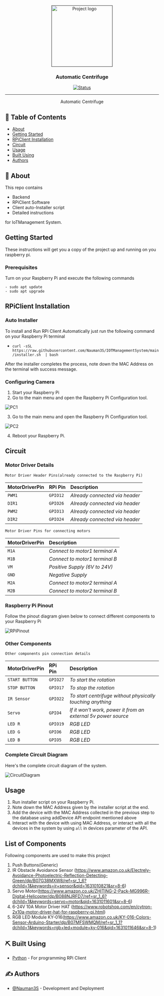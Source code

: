 <p align="center">
  <a href="" rel="noopener">
 <img width=200px height=200px src="Circuit/autoCentrifuge.png" alt="Project logo"></a>
</p>

<h3 align="center">Automatic Centrifuge</h3>

<div align="center">

[![Status](https://img.shields.io/badge/status-active-success.svg)]()


</div>

---


<p align="center"> Automatic Centrifuge
    <br> 
</p>

## 📝 Table of Contents

- [About](#about)
- [Getting Started](#getting_started)
- [RPiClient Installation](#Installation)
- [Circuit](#circuit)
- [Usage](#usage)
- [Built Using](#built_using)
- [Authors](#authors)


## 🧐 About <a name = "about"></a>

This repo contains

- Backend
- RPiClient Software
- Client auto-Installer script
- Detailed instructions

for IoTManagement System.



## Getting Started <a name = "getting_started"></a>

These instructions will get you a copy of the project up and running on you raspberry pi.

### Prerequisites

Turn on your Raspberry Pi and execute the following commands

```
- sudo apt update
- sudo apt upgrade
```

## RPiClient Installation <a name = "Installation"></a>


### Auto Installer
To install and Run RPi Client Automatically just run the following command on your Raspberry Pi terminal

- ```curl -sSL  https://raw.githubusercontent.com/Nauman3S/IOTManagementSystem/main/installer.sh  | bash```

After the installer completes the process, note down the MAC Address on the terminal with success message.

### Configuring Camera

1.  Start your Raspberry Pi
2.  Go to the main menu and open the Raspberry Pi Configuration tool.

![PC1](Circuit/pc1.png)

3.  Go to the main menu and open the Raspberry Pi Configuration tool.
   
![PC2](Circuit/pc2.png)

4.  Reboot your Raspberry Pi.


## Circuit <a name = "circuit"></a>


### Motor Driver Details

```http
Motor Driver Header Pins(already connected to the Raspberry Pi)
```

| MotorDriverPin | RPi Pin | Description | 
| :--- | :--- | :--- |
| `PWM1` | `GPIO12` | *Already connected via header*  |
| `DIR1` | `GPIO26` | *Already connected via header*  |
| `PWM2` | `GPIO13` | *Already connected via header*  |
| `DIR2` | `GPIO24` | *Already connected via header*  |


```http
Motor Driver Pins for connecting motors
```

| MotorDriverPin | Description | 
| :--- | :--- |
| `M1A` | *Connect to motor1 terminal A*  |
| `M1B` | *Connect to motor1 terminal B*  |
| `VM`  |  *Positive Supply (6V to 24V)*  |
| `GND` | *Negative Supply*  |
| `M2A` | *Connect to motor2 terminal A*  |
| `M2B` | *Connect to motor2 terminal B*  |




### Raspberry Pi Pinout


Follow the pinout diagram given below to connect different components to your Raspberry Pi

![RPiPinout](Circuit/pinout.png)

### Other Components

```http
Other components pin connection details
```

| MotorDriverPin | RPi Pin | Description | 
| :--- | :--- | :--- |
| `START BUTTON` | `GPIO27` | *To start the rotation*  |
| `STOP BUTTON` | `GPIO17` | *To stop the rotation*  |
| `IR Sensor` | `GPIO22` | *To start centrifuge without physically touching anything*  |
| `Servo` | `GPIO4` | *If it won't work, power it from an external 5v power source*  |
| `LED R` | `GPIO19` | *RGB LED*  |
| `LED G` | `GPIO6` | *RGB LED*  |
| `LED B` | `GPIO5` | *RGB LED*  |

### Complete Circuit Diagram

Here's the complete circuit diagram of the system.

![CircuitDiagram](Circuit/Circuit_bb.png)

## Usage <a name = "usage"></a>

1.  Run installer script on your Raspberry Pi.
2.  Note down the MAC Address given by the installer script at the end.
3.  Add the device with the MAC Address collected in the previous step to the database using addDevice API endpoint mentioned above
4.  Interact with the device with using MAC Address, or interact with all the devices in the system by using `all` in devices parameter of the API.


## List of Components <a name = "list"></a>

Following components are used to make this project

1.  Push Buttons(Generic)
2.  IR Obstacle Avoidance Sensor (https://www.amazon.co.uk/Electrely-Avoidance-Photoelectric-Reflection-Detecting-Green/dp/B07G38MXW8/ref=sr_1_6?dchild=1&keywords=ir+sensor&qid=1631010821&sr=8-6)
3.  Servo Motor(https://www.amazon.co.uk/ZHITING-2-Pack-MG996R-Digital-Helicopter/dp/B088NJRFD7/ref=sr_1_6?dchild=1&keywords=servo+motor&qid=1631011601&sr=8-6)
4.  6-24V 10A Motor Driver HAT (https://www.robotshop.com/en/cytron-2x10a-motor-driver-hat-for-raspberry-pi.html)
5.  RGB LED Module KY-016(https://www.amazon.co.uk/KY-016-Colors-Sensor-Arduino-Starter/dp/B07MFSWMQM/ref=sr_1_1?dchild=1&keywords=rgb+led+module+ky-016&qid=1631011646&sr=8-1)


## ⛏️ Built Using <a name = "built_using"></a>

- [Python](https://www.python.org/) - For programming RPi Client
  
<!-- ## Demo Videos <a name = "demo"></a>

- Complete Demo Part 1: https://youtu.be/d15zIwMxJ3w
- - This is a part 1 of complete demo of IoT Management System, showing how to install the Client on Raspberry Pi and run it.
- Complete Demo Part 2: https://youtu.be/kUgdPix0l-g
- - Part 2 of complete demo showing how to interact with all the devices or specific devices in the system using API. -->

## ✍️ Authors <a name = "authors"></a>

- [@Nauman3S](https://github.com/Nauman3S) - Development and Deployment

